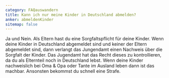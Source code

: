 ```yaml
---
category: FAQauswandern
title: Kann ich nur meine Kinder in Deutschland abmelden?
anker: abmeldenKinder
sitemap: false
---
```


Ja und Nein. Als Eltern hast du eine Sorgfaltspflicht für deine Kinder. Wenn deine Kinder in Deutschland abgemeldet sind und keiner der Eltern abgemeldet sind, dann verlangt das Jungendamt einen Nachweis über die Sorgfalt der Kinder. Das Jugendamt hat das Recht dieses zu kontrollieren, da du als Elternteil noch in Deutschland lebst. Wenn deine Kinder nachweislich bei Oma & Opa oder Tante im Ausland leben dann ist das machbar. Ansonsten bekommst du schnell eine Strafe.
